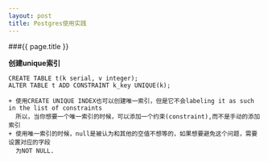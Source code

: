 ```yaml
---
layout: post
title: Postgres使用实践
---
```


###{{ page.title }}


**创建unique索引**
    
    CREATE TABLE t(k serial, v integer);
    ALTER TABLE t ADD CONSTRAINT k_key UNIQUE(k);

    + 使用CREATE UNIQUE INDEX也可以创建唯一索引，但是它不会labeling it as such in the list of constraints
      所以，当你想要一个唯一索引的时候，可以添加一个约束(constraint),而不是手动的添加索引
    + 使用唯一索引的时候，null是被认为和其他的空值不想等的，如果想要避免这个问题，需要设置对应的字段
      为NOT NULL. 





